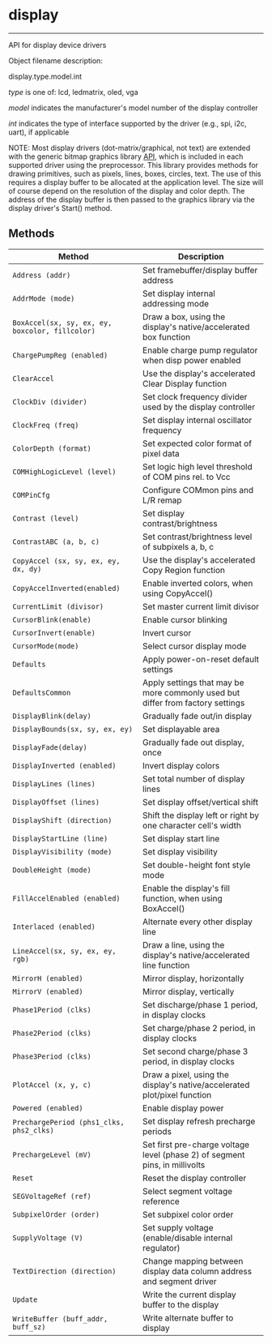 # display
---------

API for display device drivers

Object filename description:

display.type.model.int

_type_ is one of: lcd, ledmatrix, oled, vga

_model_ indicates the manufacturer's model number of the display controller

_int_ indicates the type of interface supported by the driver (e.g., spi, i2c, uart), if applicable

NOTE: Most display drivers (dot-matrix/graphical, not text) are extended with the generic bitmap graphics library [API](lib.gfx.bitmap.md), which is included in each supported driver using the preprocessor. This library provides methods for drawing primitives, such as pixels, lines, boxes, circles, text. The use of this requires a display buffer to be allocated at the application level. The size will of course depend on the resolution of the display and color depth. The address of the display buffer is then passed to the graphics library via the display driver's Start()  method.

## Methods

| Method                                        | Description                                                                           |
| ----------------------------------------------|-------------------------------------------------------------------------------------- |
|`Address (addr)`                               | Set framebuffer/display buffer address                                                |
|`AddrMode (mode)`                              | Set display internal addressing mode                                                  |
|`BoxAccel(sx, sy, ex, ey, boxcolor, fillcolor)`| Draw a box, using the display's native/accelerated box function                       |
|`ChargePumpReg (enabled)`                      | Enable charge pump regulator when disp power enabled                                  |
|`ClearAccel`                                   | Use the display's accelerated Clear Display function                                  |
|`ClockDiv (divider)`                           | Set clock frequency divider used by the display controller                            |
|`ClockFreq (freq)`                             | Set display internal oscillator frequency                                             |
|`ColorDepth (format)`                          | Set expected color format of pixel data                                               |
|`COMHighLogicLevel (level)`                    | Set logic high level threshold of COM pins rel. to Vcc                                |
|`COMPinCfg`                                    | Configure COMmon pins and L/R remap                                                   |
|`Contrast (level)`                             | Set display contrast/brightness                                                       |
|`ContrastABC (a, b, c)`                        | Set contrast/brightness level of subpixels a, b, c                                    |
|`CopyAccel (sx, sy, ex, ey, dx, dy)`           | Use the display's accelerated Copy Region function                                    |
|`CopyAccelInverted(enabled)`                   | Enable inverted colors, when using CopyAccel()                                        |
|`CurrentLimit (divisor)`                       | Set master current limit divisor                                                      |
|`CursorBlink(enable)`                          | Enable cursor blinking                                                                |
|`CursorInvert(enable)`                         | Invert cursor                                                                         |
|`CursorMode(mode)`                             | Select cursor display mode                                                            |
|`Defaults`                                     | Apply power-on-reset default settings                                                 |
|`DefaultsCommon`                               | Apply settings that may be more commonly used but differ from factory settings        |
|`DisplayBlink(delay)`                          | Gradually fade out/in display                                                         |
|`DisplayBounds(sx, sy, ex, ey)`                | Set displayable area                                                                  |
|`DisplayFade(delay)`                           | Gradually fade out display, once                                                      |
|`DisplayInverted (enabled)`                    | Invert display colors                                                                 |
|`DisplayLines (lines)`                         | Set total number of display lines                                                     |
|`DisplayOffset (lines)`                        | Set display offset/vertical shift                                                     |
|`DisplayShift (direction)`                     | Shift the display left or right by one character cell's width                         |
|`DisplayStartLine (line)`                      | Set display start line                                                                |
|`DisplayVisibility (mode)`                     | Set display visibility                                                                |
|`DoubleHeight (mode)`                          | Set double-height font style mode                                                     |
|`FillAccelEnabled (enabled)`                   | Enable the display's fill function, when using BoxAccel()                             |
|`Interlaced (enabled)`                         | Alternate every other display line                                                    |
|`LineAccel(sx, sy, ex, ey, rgb)`               | Draw a line, using the display's native/accelerated line function                     |
|`MirrorH (enabled)`                            | Mirror display, horizontally                                                          |
|`MirrorV (enabled)`                            | Mirror display, vertically                                                            |
|`Phase1Period (clks)`                          | Set discharge/phase 1 period, in display clocks                                       |
|`Phase2Period (clks)`                          | Set charge/phase 2 period, in display clocks                                          |
|`Phase3Period (clks)`                          | Set second charge/phase 3 period, in display clocks                                   |
|`PlotAccel (x, y, c)`                          | Draw a pixel, using the display's native/accelerated plot/pixel function              |
|`Powered (enabled)`                            | Enable display power                                                                  |
|`PrechargePeriod (phs1_clks, phs2_clks)`       | Set display refresh precharge periods                                                 |
|`PrechargeLevel (mV)`                          | Set first pre-charge voltage level (phase 2) of segment pins, in millivolts           |
|`Reset`                                        | Reset the display controller                                                          |
|`SEGVoltageRef (ref)`                          | Select segment voltage reference                                                      |
|`SubpixelOrder (order)`                        | Set subpixel color order                                                              |
|`SupplyVoltage (V)`                            | Set supply voltage (enable/disable internal regulator)                                |
|`TextDirection (direction)`                    | Change mapping between display data column address and segment driver                 |
|`Update`                                       | Write the current display buffer to the display                                       |
|`WriteBuffer (buff_addr, buff_sz)`             | Write alternate buffer to display                                                     |
